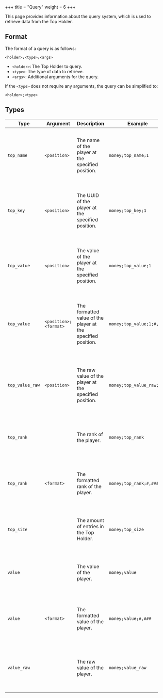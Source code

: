 +++
title = "Query"
weight = 6
+++

This page provides information about the query system, which is used to retrieve data from the Top Holder.

## Format

The format of a query is as follows:

```
<holder>;<type>;<args>
```

- `<holder>`: The Top Holder to query.
- `<type>`: The type of data to retrieve.
- `<args>`: Additional arguments for the query.

If the `<type>` does not require any arguments, the query can be simplified to:

```
<holder>;<type>
```

## Types

| Type | Argument | Description | Example | Explanation |
| --- | --- | --- | --- | --- |
| `top_name` | `<position>` | The name of the player at the specified position. | `money;top_name;1` | Retrieve the name of the player at the first position in the Top Holder named `money` |
| `top_key` | `<position>` | The UUID of the player at the specified position. | `money;top_key;1` | Retrieve the UUID of the player at the first position in the Top Holder named `money` |
| `top_value` | `<position>` | The value of the player at the specified position. | `money;top_value;1` | Retrieve the value of the player at the first position in the Top Holder named `money` |
| `top_value` | `<position>;<format>` | The formatted value of the player at the specified position. | `money;top_value;1;#,###` | Retrieve the formatted value of the player at the first position in the Top Holder named `money` |
| `top_value_raw` | `<position>` | The raw value of the player at the specified position. | `money;top_value_raw;1` | Retrieve the raw value of the player at the first position in the Top Holder named `money` |
| `top_rank` | | The rank of the player. | `money;top_rank` | Retrieve the rank of the player in the Top Holder named `money` |
| `top_rank` | `<format>` | The formatted rank of the player. | `money;top_rank;#,###` | Retrieve the formatted rank of the player in the Top Holder named `money` |
| `top_size` | | The amount of entries in the Top Holder. | `money;top_size` | Retrieve the amount of entries in the Top Holder named `money` |
| `value` | | The value of the player. | `money;value` | Retrieve the value of the player in the Top Holder named `money` |
| `value` | `<format>` | The formatted value of the player. | `money;value;#,###` | Retrieve the formatted value of the player in the Top Holder named `money` |
| `value_raw` | | The raw value of the player. | `money;value_raw` | Retrieve the raw value of the player in the Top Holder named `money` |
